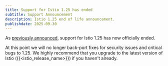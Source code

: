 ```yaml
---
title: Support for Istio 1.25 has ended
subtitle: Support Announcement
description: Istio 1.25 end of life announcement.
publishdate: 2025-09-30
---
```


As [previously announced](/news/support/announcing-1.25-eol/), support for Istio 1.25 has now officially ended.

At this point we will no longer back-port fixes for security issues and critical bugs to 1.25. We highly recommend that
you upgrade to the latest version of Istio ({{<istio_release_name>}}) if you haven't already.
